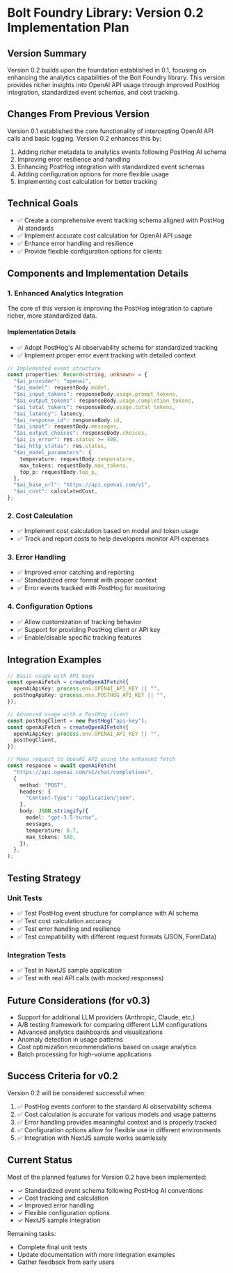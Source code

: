 # Bolt Foundry Library: Version 0.2 Implementation Plan

## Version Summary

Version 0.2 builds upon the foundation established in 0.1, focusing on enhancing
the analytics capabilities of the Bolt Foundry library. This version provides
richer insights into OpenAI API usage through improved PostHog integration,
standardized event schemas, and cost tracking.

## Changes From Previous Version

Version 0.1 established the core functionality of intercepting OpenAI API calls
and basic logging. Version 0.2 enhances this by:

1. Adding richer metadata to analytics events following PostHog AI schema
2. Improving error resilience and handling
3. Enhancing PostHog integration with standardized event schemas
4. Adding configuration options for more flexible usage
5. Implementing cost calculation for better tracking

## Technical Goals

- ✅ Create a comprehensive event tracking schema aligned with PostHog AI
  standards
- ✅ Implement accurate cost calculation for OpenAI API usage
- ✅ Enhance error handling and resilience
- ✅ Provide flexible configuration options for clients

## Components and Implementation Details

### 1. Enhanced Analytics Integration

The core of this version is improving the PostHog integration to capture richer,
more standardized data.

#### Implementation Details

- ✅ Adopt PostHog's AI observability schema for standardized tracking
- ✅ Implement proper error event tracking with detailed context

```typescript
// Implemented event structure
const properties: Record<string, unknown> = {
  "$ai_provider": "openai",
  "$ai_model": requestBody.model,
  "$ai_input_tokens": responseBody.usage.prompt_tokens,
  "$ai_output_tokens": responseBody.usage.completion_tokens,
  "$ai_total_tokens": responseBody.usage.total_tokens,
  "$ai_latency": latency,
  "$ai_response_id": responseBody.id,
  "$ai_input": requestBody.messages,
  "$ai_output_choices": responseBody.choices,
  "$ai_is_error": res.status >= 400,
  "$ai_http_status": res.status,
  "$ai_model_parameters": {
    temperature: requestBody.temperature,
    max_tokens: requestBody.max_tokens,
    top_p: requestBody.top_p,
  },
  "$ai_base_url": "https://api.openai.com/v1",
  "$ai_cost": calculatedCost,
};
```

### 2. Cost Calculation

- ✅ Implement cost calculation based on model and token usage
- ✅ Track and report costs to help developers monitor API expenses

### 3. Error Handling

- ✅ Improved error catching and reporting
- ✅ Standardized error format with proper context
- ✅ Error events tracked with PostHog for monitoring

### 4. Configuration Options

- ✅ Allow customization of tracking behavior
- ✅ Support for providing PostHog client or API key
- ✅ Enable/disable specific tracking features

## Integration Examples

```typescript
// Basic usage with API keys
const openAiFetch = createOpenAIFetch({
  openAiApiKey: process.env.OPENAI_API_KEY || "",
  posthogApiKey: process.env.POSTHOG_API_KEY || "",
});

// Advanced usage with a PostHog client
const posthogClient = new PostHog("api-key");
const openAiFetch = createOpenAIFetch({
  openAiApiKey: process.env.OPENAI_API_KEY || "",
  posthogClient,
});

// Make request to OpenAI API using the enhanced fetch
const response = await openAiFetch(
  "https://api.openai.com/v1/chat/completions",
  {
    method: "POST",
    headers: {
      "Content-Type": "application/json",
    },
    body: JSON.stringify({
      model: "gpt-3.5-turbo",
      messages,
      temperature: 0.7,
      max_tokens: 500,
    }),
  },
);
```

## Testing Strategy

### Unit Tests

- ✅ Test PostHog event structure for compliance with AI schema
- ✅ Test cost calculation accuracy
- ✅ Test error handling and resilience
- ✅ Test compatibility with different request formats (JSON, FormData)

### Integration Tests

- ✅ Test in NextJS sample application
- ✅ Test with real API calls (with mocked responses)

## Future Considerations (for v0.3)

- Support for additional LLM providers (Anthropic, Claude, etc.)
- A/B testing framework for comparing different LLM configurations
- Advanced analytics dashboards and visualizations
- Anomaly detection in usage patterns
- Cost optimization recommendations based on usage analytics
- Batch processing for high-volume applications

## Success Criteria for v0.2

Version 0.2 will be considered successful when:

1. ✅ PostHog events conform to the standard AI observability schema
2. ✅ Cost calculation is accurate for various models and usage patterns
3. ✅ Error handling provides meaningful context and is properly tracked
4. ✅ Configuration options allow for flexible use in different environments
5. ✅ Integration with NextJS sample works seamlessly

## Current Status

Most of the planned features for Version 0.2 have been implemented:

- ✓ Standardized event schema following PostHog AI conventions
- ✓ Cost tracking and calculation
- ✓ Improved error handling
- ✓ Flexible configuration options
- ✓ NextJS sample integration

Remaining tasks:

- Complete final unit tests
- Update documentation with more integration examples
- Gather feedback from early users
